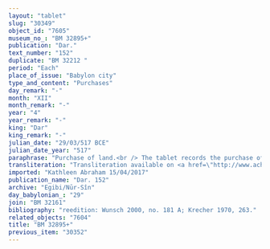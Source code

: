 ```yaml
---
layout: "tablet"
slug: "30349"
object_id: "7605"
museum_no_: "BM 32895+"
publication: "Dar."
text_number: "152"
duplicate: "BM 32212 "
period: "Each"
place_of_issue: "Babylon city"
type_and_content: "Purchases"
day_remark: "-"
month: "XII"
month_remark: "-"
year: "4"
year_remark: "-"
king: "Dar"
king_remark: "-"
julian_date: "29/03/517 BCE"
julian_date_year: "517"
paraphrase: "Purchase of land.<br /> The tablet records the purchase of agricultural land; the text has been divided into paragraphs, marked on the tablet by a line drawn at the end of each one (and indicated below in the paraphrase by LINE).<br /> <strong>A </strong>purchases 3 Kor (40500 m<sup>2</sup>) of agricultural land (<em>zēru</em>) located in the open country (<em>eqel ṣēri</em>) from <strong>B</strong>: it consists partly of cultivated date garden (<em>kir&ucirc; gi&scaron;immarē zaqpi</em>) bearing fruit (<em>iṣṣi bilti</em>) and partly of grain cultivated as well as newly cleared land (<em>mēre&scaron;u u tapt&ucirc;</em>). It is located in Litamu, in front of the Ura&scaron; Gate, in the district (<em>pīhatu</em>) of Babylon. LINE<br /> Its upper side in the North borders on (the land of) <strong>C<sub>1</sub></strong> and <strong>C<sub>2</sub></strong>, and the lower side in the South on (the property of) <strong>D</strong>; its upper front in the West is adjacent to the royal street (<em>harrān &scaron;arri</em>) on the bank (<em>ki&scaron;ādu</em>) of the Piqūdu Canal and the lower front in the East borders on the dam of the&nbsp;<em>han&scaron;u</em>s (<em>makall&ucirc; &scaron;a han&scaron;ānē</em>) that is located at the lower end (<em>&scaron;ēpītu</em>) of a 5000-field complex LINE<br /> The 1 kor (13500 m<sup>2</sup>) of land planted with trees (<em>zēru zaqpu</em>) is valued (<em>&scaron;uqultu</em>) at a ratio of 16,75 shekels of silver per 0;0.1 kor (450 m<sup>2</sup>) of land, resulting in a total value of 8 minas and 22 1/2 shekels of silver.&nbsp; The 2 kor (27000 m<sup>2</sup>) of grain cultivated as well as newly cleared land is valued at a ratio of 1 shekel of silver per 0;0.0.3 Kor (225 m<sup>2</sup>) of land, resulting in a total value of 2 minas of silver. <strong>A</strong> declares the equivalent for this land together with the seller <strong>B</strong> (A <em>itti</em> B <em>mahīra nab&ucirc; i&scaron;ām</em>) to be 10 minas and 22 1/2 shekels of silver. He pays the total purchase price (<em>&scaron;īmi&scaron;u gamrūtu</em>), plus 12 1/2 shekels of silver as additional payment (<em>k&icirc; atri</em>). LINE<br /> <strong>B</strong> acknowledges that he has received (<em>mahāru</em>) in total 10 minas and 35 shekels of silver in pieces (<em>&scaron;ibirtu</em>), and he is satisfied (<em>apālu </em>&nbsp;G Stat). The parties agree that in future times there will be no claims or suits against each other, not even between members of their families &ndash; otherwise, any future claimant (<em>pāqirānu</em>) will have to repay twelvefold the silver he received. The field will be measured: should it be found smaller or larger than what was originally calculated, they will compensate each other (<em>ahāmi&scaron; apālu </em>) according to the field-price ratio (<em>mahīru</em>) they agreed upon.<br /> &nbsp;<br /> <strong>A</strong> = Marduk-nāṣir-apli/Itti-Marduk-balāṭu//Egibi; <strong>B</strong> = Ea-aplu-iddin/Mu&scaron;ēzib-Marduk//Ṭābih-kāri; <strong>C<sub>1</sub></strong> = Nab&ucirc;-ēṭir; <strong>C<sub>2</sub></strong> = Balāṭu; <strong>D</strong> = Gūzānu/Bā&#39;iru"
transliteration: "Transliteration available on <a href=\"http://www.achemenet.com/fr/item/?/sources-textuelles/textes-par-regions/babylonie/babylone/1655576\" target=\"_blank\">Achemenet</a>"
imported: "Kathleen Abraham 15/04/2017"
publication_name: "Dar. 152"
archive: "Egibi/Nūr-Sîn"
day_babylonian_: "29"
join: "BM 32161"
bibliography: "reedition: Wunsch 2000, no. 181 A; Krecher 1970, 263."
related_objects: "7604"
title: "BM 32895+"
previous_item: "30352"
---
```

